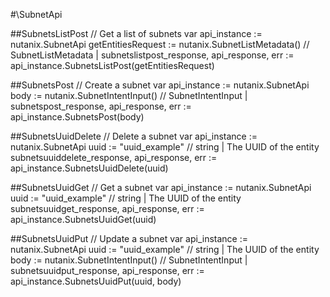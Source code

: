 #\SubnetApi

##SubnetsListPost
//  Get a list of subnets
var api_instance := nutanix.SubnetApi
getEntitiesRequest := nutanix.SubnetListMetadata() // SubnetListMetadata | 
subnetslistpost_response, api_response, err := api_instance.SubnetsListPost(getEntitiesRequest)

##SubnetsPost
//  Create a subnet
var api_instance := nutanix.SubnetApi
body := nutanix.SubnetIntentInput() // SubnetIntentInput | 
subnetspost_response, api_response, err := api_instance.SubnetsPost(body)

##SubnetsUuidDelete
//  Delete a subnet
var api_instance := nutanix.SubnetApi
uuid := "uuid_example" // string | The UUID of the entity
subnetsuuiddelete_response, api_response, err := api_instance.SubnetsUuidDelete(uuid)

##SubnetsUuidGet
//  Get a subnet
var api_instance := nutanix.SubnetApi
uuid := "uuid_example" // string | The UUID of the entity
subnetsuuidget_response, api_response, err := api_instance.SubnetsUuidGet(uuid)

##SubnetsUuidPut
//  Update a subnet
var api_instance := nutanix.SubnetApi
uuid := "uuid_example" // string | The UUID of the entity
body := nutanix.SubnetIntentInput() // SubnetIntentInput | 
subnetsuuidput_response, api_response, err := api_instance.SubnetsUuidPut(uuid, body)

